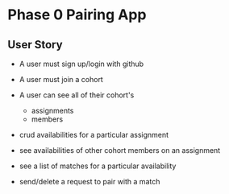 # Phase 0 Pairing App

## User Story
- A user must sign up/login with github
- A user must join a cohort

- A user can see all of their cohort's 
  - assignments
  - members

- crud availabilities for a particular assignment
- see availabilities of other cohort members on an assignment

- see a list of matches for a particular availability

- send/delete a request to pair with a match






